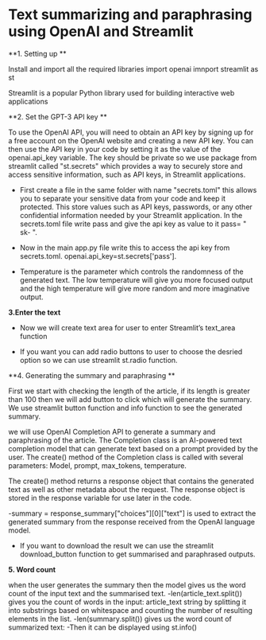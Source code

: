 # Text summarizing and paraphrasing using OpenAI and Streamlit 

**1. Setting up **

Install and import all the required libraries 
import openai 
imnport streamlit as st 

Streamlit is a popular Python library used for building interactive web applications

**2. Set the GPT-3 API key **

To use the OpenAI API, you will need to obtain an API key by signing up for a free account on the OpenAI website and creating a new API key. You can then use the API key in your code by setting it as the value of the openai.api_key variable. 
The key should be private so we use package from streamlit called "st.secrets" which provides a way to securely store and access sensitive information, such as API keys, in Streamlit applications.
- First create a file in the same folder with name "secrets.toml" this allows you to separate your sensitive data from your code and keep it protected. This store values such as API keys, passwords, or any other confidential information needed by your Streamlit application. In the secrets.toml file write pass and give the api key as value to it pass= " sk- ".
- Now in the main app.py file write this to access the api key from secrets.toml.
openai.api_key=st.secrets['pass']. 

- Temperature is the parameter which controls the randomness of the generated text. The low temperature will give you more focused output and the high temperature will give more random and more imaginative output.

**3.Enter the text**

- Now we will create text area for user to enter Streamlit’s text_area function

- If you want you can add radio buttons to user to choose the desried option so we can use streamlit st.radio function. 

**4. Generating the summary and paraphrasing **


First we start with checking the length of the article, if its length is greater than 100 then we will add button to click which will generate the summary. We use streamlit button function and info function to see the generated summary.

we will use OpenAI Completion API to generate a summary and paraphrasing of the article. The Completion class is an AI-powered text completion model that can generate text based on a prompt provided by the user. The create() method of the Completion class is called with several parameters: Model, prompt, max_tokens, temperature.

The create() method returns a response object that contains the generated text as well as other metadata about the request. The response object is stored in the response variable for use later in the code.

-summary = response_summary["choices"][0]["text"] is used to extract the generated summary from the response received from the OpenAI language model.

- If you want to download the result we can use the streamlit download_button function to get summarised and paraphrased outputs.

**5. Word count**

when the user generates the summary then the model gives us the word count of the input text and the summarised text. 
-len(article_text.split()) gives you the count of words in the input: article_text string by splitting it into substrings based on whitespace and counting the number of resulting elements in the list.
-len(summary.split()) gives us the word count of summarized text:
-Then it can be displayed using st.info()
